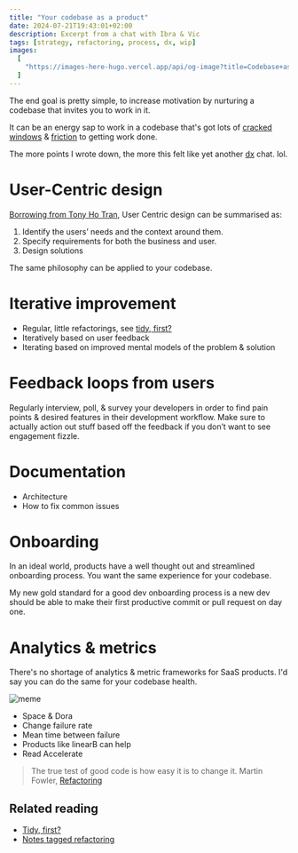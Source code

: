 ```yaml
---
title: "Your codebase as a product"
date: 2024-07-21T19:43:01+02:00
description: Excerpt from a chat with Ibra & Vic
tags: [strategy, refactoring, process, dx, wip]
images:
  [
    "https://images-here-hugo.vercel.app/api/og-image?title=Codebase+as+a+Product",
  ]
---
```


The end goal is pretty simple, to increase motivation by nurturing a codebase that invites you to work in it.

It can be an energy sap to work in a codebase that's got lots of [cracked windows](/cracked-window) & [friction](/cognitive-load-theory) to getting work done.

The more points I wrote down, the more this felt like yet another [dx](/dx) chat. lol.

# User-Centric design

[Borrowing from Tony Ho Tran](https://www.invisionapp.com/inside-design/user-centered-design-definition-examples-and-tips/), User Centric design can be summarised as:

1. Identify the users’ needs and the context around them.
2. Specify requirements for both the business and user.
3. Design solutions

The same philosophy can be applied to your codebase.

# Iterative improvement

- Regular, little refactorings, see [tidy, first?](/tidy-first)
- Iteratively based on user feedback
- Iterating based on improved mental models of the problem & solution

# Feedback loops from users

Regularly interview, poll, & survey your developers in order to find pain points & desired features in their development workflow. Make sure to actually action out stuff based off the feedback if you don’t want to see engagement fizzle.

# Documentation

- Architecture
- How to fix common issues

# Onboarding

In an ideal world, products have a well thought out and streamlined onboarding process.
You want the same experience for your codebase.

My new gold standard for a good dev onboarding process
is a new dev should be able to make their first productive commit or pull request on day one.

# Analytics & metrics

There's no shortage of analytics & metric frameworks for SaaS products.
I'd say you can do the same for your codebase health.

![meme](https://d20tmfka7s58bt.cloudfront.net/devops.png)

- Space & Dora
- Change failure rate
- Mean time between failure
- Products like linearB can help
- Read Accelerate

> The true test of good code is how easy it is to change it.
> Martin Fowler, [Refactoring](https://www.goodreads.com/book/show/44936.Refactoring)

## Related reading

- [Tidy, first?](/tidy-first)
- [Notes tagged refactoring](/tags/refactoring)
